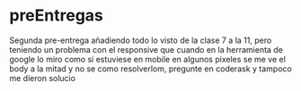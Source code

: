 # preEntregas

Segunda pre-entrega añadiendo todo lo visto de la clase 7 a la 11, pero teniendo un problema con el responsive que cuando en la herramienta de google lo miro como si estuviese en mobile en algunos pixeles se me ve el body a la mitad y no se como resolverlom, pregunte en coderask y tampoco me dieron solucio
